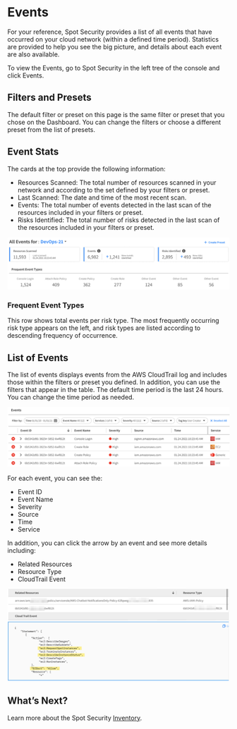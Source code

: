 <meta name="robots" content="noindex">

# Events

For your reference, Spot Security provides a list of all events that have occurred on your cloud network (within a defined time period). Statistics are provided to help you see the big picture, and details about each event are also available.

To view the Events, go to Spot Security in the left tree of the console and click Events.

## Filters and Presets

The default filter or preset on this page is the same filter or preset that you chose on the Dashboard. You can change the filters or choose a different preset from the list of presets.

## Event Stats

The cards at the top provide the following information:
- Resources Scanned: The total number of resources scanned in your network and according to the set defined by your filters or preset.
- Last Scanned: The date and time of the most recent scan.
- Events: The total number of events detected in the last scan of the resources included in your filters or preset.
- Risks Identified: The total number of risks detected in the last scan of the resources included in your filters or preset.

<img src="/spot-security/_media/features-events-01.png" />

### Frequent Event Types

This row shows total events per risk type. The most frequently occurring risk type appears on the left, and risk types are listed according to descending frequency of occurrence.

## List of Events

The list of events displays events from the AWS CloudTrail log and includes those within the filters or preset you defined. In addition, you can use the filters that appear in the table. The default time period is the last 24 hours. You can change the time period as needed.

<img src="/spot-security/_media/features-events-02.png" />

For each event, you can see the:
- Event ID
- Event Name
- Severity
- Source
- Time
- Service

In addition, you can click the arrow by an event and see more details including:
- Related Resources
- Resource Type
- CloudTrail Event

<img src="/spot-security/_media/features-events-03.png" />

## What’s Next?

Learn more about the Spot Security [Inventory](spot-security/features/inventory).
